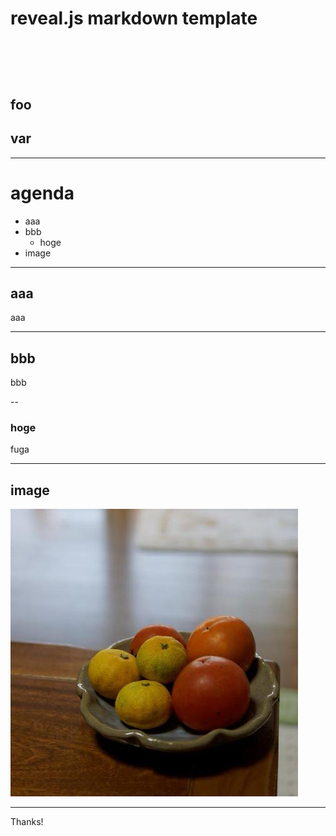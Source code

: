 # reveal.js markdown template <!-- .element align="left" -->

# 　

## foo <!-- .element align="right" -->
## var <!-- .element align="right" -->

---

# agenda

- aaa
- bbb
  - hoge
- image

---
## aaa

aaa

---
## bbb

bbb

--
### hoge

fuga

---
## image

![github-knjcode](images/github-knjcode.jpg)

---

Thanks!
